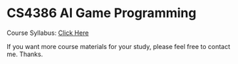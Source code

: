 # CS4386 AI Game Programming

Course Syllabus: [Click Here](https://www.cityu.edu.hk/catalogue/ug/201516/course/CS4386.pdf)

If you want more course materials for your study, please feel free to contact me. Thanks.